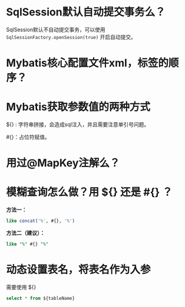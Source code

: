 # SqlSession默认自动提交事务么？

SqlSession默认不自动提交事务，可以使用 `SqlSessionFactory.openSession(true)` 开启自动提交。

# Mybatis核心配置文件xml，标签的顺序？

# Mybatis获取参数值的两种方式

${} : 字符串拼接，会造成sql注入，并且需要注意单引号问题。

#{}：占位符赋值。

# 用过@MapKey注解么？



# 模糊查询怎么做？用 ${} 还是 #{} ？

**方法一：**

```sql
like concat('%', #{}, '%')
```

**方法二（建议）：**

```sql
like "%" #{} "%"
```



# 动态设置表名，将表名作为入参

需要使用 ${}

```sql
select * from ${tableName}
```






































